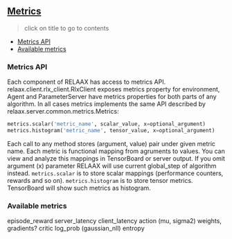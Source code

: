 ## [Metrics](../README.md#contents)
> click on title to go to contents
- [Metrics API](#metrics_api)
- [Available metrics](#available_metrics)

### Metrics API
Each component of RELAAX has access to metrics API. relaax.client.rlx_client.RlxClient exposes metrics property for environment, Agent and ParameterServer have metrics properties for both parts of any algorithm. In all cases metrics implements the same API described by relaax.server.common.metrics.Metrics:

```python
metrics.scalar('metric_name', scalar_value, x=optional_argument)
metrics.histogram('metric_name', tensor_value, x=optional_argument)
```
Each call to any method stores (argument, value) pair under given metric name. Each metric is functional mapping from agruments to values. You can view and analyze this mappings in TensorBoard or server output. If you omit argument (x) parameter RELAAX will use current global_step of algorithm instead.
`metrics.scalar` is to store scalar mappings (performance counters, rewards and so on).
`metrics.histogram` is to store tensor metrics. TensorBoard will show such metrics as histogram.

### Available metrics

  episode_reward
  server_latency
  client_latency
  action (mu, sigma2) weights, gradients?
  critic
  log_prob (gaussian_nll)
  entropy
